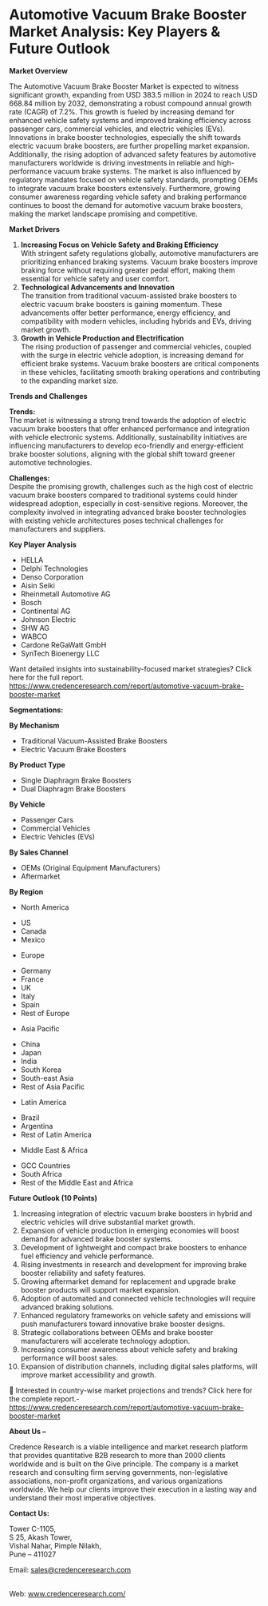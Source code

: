 # Automotive Vacuum Brake Booster Market Analysis: Key Players & Future Outlook


<p><strong>Market Overview</strong></p>
<p>The Automotive Vacuum Brake Booster Market is expected to witness significant growth, expanding from USD 383.5 million in 2024 to reach USD 668.84 million by 2032, demonstrating a robust compound annual growth rate (CAGR) of 7.2%. This growth is fueled by increasing demand for enhanced vehicle safety systems and improved braking efficiency across passenger cars, commercial vehicles, and electric vehicles (EVs). Innovations in brake booster technologies, especially the shift towards electric vacuum brake boosters, are further propelling market expansion. Additionally, the rising adoption of advanced safety features by automotive manufacturers worldwide is driving investments in reliable and high-performance vacuum brake systems. The market is also influenced by regulatory mandates focused on vehicle safety standards, prompting OEMs to integrate vacuum brake boosters extensively. Furthermore, growing consumer awareness regarding vehicle safety and braking performance continues to boost the demand for automotive vacuum brake boosters, making the market landscape promising and competitive.</p>
<p><strong>Market Drivers</strong></p>
<ol>
<li><strong> Increasing Focus on Vehicle Safety and Braking Efficiency</strong><br /> With stringent safety regulations globally, automotive manufacturers are prioritizing enhanced braking systems. Vacuum brake boosters improve braking force without requiring greater pedal effort, making them essential for vehicle safety and user comfort.</li>
<li><strong> Technological Advancements and Innovation</strong><br /> The transition from traditional vacuum-assisted brake boosters to electric vacuum brake boosters is gaining momentum. These advancements offer better performance, energy efficiency, and compatibility with modern vehicles, including hybrids and EVs, driving market growth.</li>
<li><strong> Growth in Vehicle Production and Electrification</strong><br /> The rising production of passenger and commercial vehicles, coupled with the surge in electric vehicle adoption, is increasing demand for efficient brake systems. Vacuum brake boosters are critical components in these vehicles, facilitating smooth braking operations and contributing to the expanding market size.</li>
</ol>
<p><strong>Trends and Challenges</strong></p>
<p><strong>Trends:</strong><br /> The market is witnessing a strong trend towards the adoption of electric vacuum brake boosters that offer enhanced performance and integration with vehicle electronic systems. Additionally, sustainability initiatives are influencing manufacturers to develop eco-friendly and energy-efficient brake booster solutions, aligning with the global shift toward greener automotive technologies.</p>
<p><strong>Challenges:</strong><br /> Despite the promising growth, challenges such as the high cost of electric vacuum brake boosters compared to traditional systems could hinder widespread adoption, especially in cost-sensitive regions. Moreover, the complexity involved in integrating advanced brake booster technologies with existing vehicle architectures poses technical challenges for manufacturers and suppliers.</p>
<p><strong>Key Player Analysis</strong></p>
<ul>
<li>HELLA</li>
<li>Delphi Technologies</li>
<li>Denso Corporation</li>
<li>Aisin Seiki</li>
<li>Rheinmetall Automotive AG</li>
<li>Bosch</li>
<li>Continental AG</li>
<li>Johnson Electric</li>
<li>SHW AG</li>
<li>WABCO</li>
<li>Cardone ReGaWatt GmbH</li>
<li>SynTech Bioenergy LLC</li>
</ul>
<p>Want detailed insights into sustainability-focused market strategies? Click here for the full report.<br /> <a href="https://www.credenceresearch.com/report/automotive-vacuum-brake-booster-market">https://www.credenceresearch.com/report/automotive-vacuum-brake-booster-market</a></p>
<p><strong>Segmentations:</strong></p>
<p><strong>By Mechanism</strong></p>
<ul>
<li>Traditional Vacuum-Assisted Brake Boosters</li>
<li>Electric Vacuum Brake Boosters</li>
</ul>
<p><strong>By Product Type</strong></p>
<ul>
<li>Single Diaphragm Brake Boosters</li>
<li>Dual Diaphragm Brake Boosters</li>
</ul>
<p><strong>By Vehicle</strong></p>
<ul>
<li>Passenger Cars</li>
<li>Commercial Vehicles</li>
<li>Electric Vehicles (EVs)</li>
</ul>
<p><strong>By Sales Channel</strong></p>
<ul>
<li>OEMs (Original Equipment Manufacturers)</li>
<li>Aftermarket</li>
</ul>
<p><strong>By Region</strong></p>
<ul>
<li>North America</li>
</ul>
<ul>
<li>US</li>
<li>Canada</li>
<li>Mexico</li>
</ul>
<ul>
<li>Europe</li>
</ul>
<ul>
<li>Germany</li>
<li>France</li>
<li>UK</li>
<li>Italy</li>
<li>Spain</li>
<li>Rest of Europe</li>
</ul>
<ul>
<li>Asia Pacific</li>
</ul>
<ul>
<li>China</li>
<li>Japan</li>
<li>India</li>
<li>South Korea</li>
<li>South-east Asia</li>
<li>Rest of Asia Pacific</li>
</ul>
<ul>
<li>Latin America</li>
</ul>
<ul>
<li>Brazil</li>
<li>Argentina</li>
<li>Rest of Latin America</li>
</ul>
<ul>
<li>Middle East &amp; Africa</li>
</ul>
<ul>
<li>GCC Countries</li>
<li>South Africa</li>
<li>Rest of the Middle East and Africa</li>
</ul>
<p><strong>Future Outlook (10 Points)</strong></p>
<ol>
<li>Increasing integration of electric vacuum brake boosters in hybrid and electric vehicles will drive substantial market growth.</li>
<li>Expansion of vehicle production in emerging economies will boost demand for advanced brake booster systems.</li>
<li>Development of lightweight and compact brake boosters to enhance fuel efficiency and vehicle performance.</li>
<li>Rising investments in research and development for improving brake booster reliability and safety features.</li>
<li>Growing aftermarket demand for replacement and upgrade brake booster products will support market expansion.</li>
<li>Adoption of automated and connected vehicle technologies will require advanced braking solutions.</li>
<li>Enhanced regulatory frameworks on vehicle safety and emissions will push manufacturers toward innovative brake booster designs.</li>
<li>Strategic collaborations between OEMs and brake booster manufacturers will accelerate technology adoption.</li>
<li>Increasing consumer awareness about vehicle safety and braking performance will boost sales.</li>
<li>Expansion of distribution channels, including digital sales platforms, will improve market accessibility and growth.</li>
</ol>
<p>📌 Interested in country-wise market projections and trends? Click here for the complete report.- <a href="https://www.credenceresearch.com/report/automotive-vacuum-brake-booster-market">https://www.credenceresearch.com/report/automotive-vacuum-brake-booster-market</a></p>
<p><strong>About Us &ndash;</strong></p>
<p>Credence Research is a viable intelligence and market research platform that provides quantitative B2B research to more than 2000 clients worldwide and is built on the Give principle. The company is a market research and consulting firm serving governments, non-legislative associations, non-profit organizations, and various organizations worldwide. We help our clients improve their execution in a lasting way and understand their most imperative objectives.</p>
<p><strong>Contact Us:</strong></p>
<p>Tower C-1105,<br /> S 25, Akash Tower,<br /> Vishal Nahar, Pimple Nilakh,<br /> Pune &ndash; 411027</p>
<p>Email: <a href="mailto:sales@credenceresearch.com">sales@credenceresearch.com</a></p>
<p><br /> Web: <a href="http://www.credenceresearch.com/">www.credenceresearch.com/</a></p>
